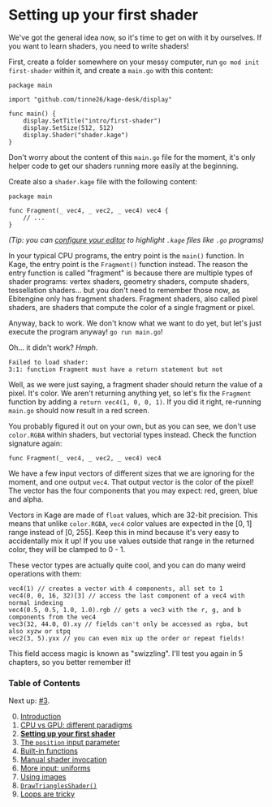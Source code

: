 # Setting up your first shader

We've got the general idea now, so it's time to get on with it by ourselves. If you want to learn shaders, you need to write shaders!

First, create a folder somewhere on your messy computer, run `go mod init first-shader` within it, and create a `main.go` with this content:
```Golang
package main

import "github.com/tinne26/kage-desk/display"

func main() {
	display.SetTitle("intro/first-shader")
	display.SetSize(512, 512)
	display.Shader("shader.kage")
}
```

Don't worry about the content of this `main.go` file for the moment, it's only helper code to get our shaders running more easily at the beginning.

Create also a `shader.kage` file with the following content:
```Golang
package main

func Fragment(_ vec4, _ vec2, _ vec4) vec4 {
	// ...
}
```
*(Tip: you can [configure your editor](https://github.com/tinne26/kage-desk/blob/main/tutorials/config_editor.md) to highlight `.kage` files like `.go` programs)*

In your typical CPU programs, the entry point is the `main()` function. In Kage, the entry point is the `Fragment()` function instead. The reason the entry function is called "fragment" is because there are multiple types of shader programs: vertex shaders, geometry shaders, compute shaders, tessellation shaders... but you don't need to remember those now, as Ebitengine only has fragment shaders. Fragment shaders, also called pixel shaders, are shaders that compute the color of a single fragment or pixel.

Anyway, back to work. We don't know what we want to do yet, but let's just execute the program anyway! `go run main.go`!

Oh... it didn't work? *Hmph*.
```
Failed to load shader:
3:1: function Fragment must have a return statement but not
```

Well, as we were just saying, a fragment shader should return the value of a pixel. It's color. We aren't returning anything yet, so let's fix the `Fragment` function by adding a `return vec4(1, 0, 0, 1)`. If you did it right, re-running `main.go` should now result in a red screen.

You probably figured it out on your own, but as you can see, we don't use `color.RGBA` within shaders, but vectorial types instead. Check the function signature again:
```Golang
func Fragment(_ vec4, _ vec2, _ vec4) vec4
```

We have a few input vectors of different sizes that we are ignoring for the moment, and one output `vec4`. That output vector is the color of the pixel! The vector has the four components that you may expect: red, green, blue and alpha.

Vectors in Kage are made of `float` values, which are 32-bit precision. This means that unlike `color.RGBA`, `vec4` color values are expected in the [0, 1] range instead of [0, 255]. Keep this in mind because it's very easy to accidentally mix it up! If you use values outside that range in the returned color, they will be clamped to 0 - 1.

These vector types are actually quite cool, and you can do many weird operations with them:
```Golang
vec4(1) // creates a vector with 4 components, all set to 1
vec4(0, 0, 16, 32)[3] // access the last component of a vec4 with normal indexing
vec4(0.5, 0.5, 1.0, 1.0).rgb // gets a vec3 with the r, g, and b components from the vec4
vec3(32, 44.0, 0).xy // fields can't only be accessed as rgba, but also xyzw or stpq
vec2(3, 5).yxx // you can even mix up the order or repeat fields!
```
This field access magic is known as "swizzling". I'll test you again in 5 chapters, so you better remember it!


### Table of Contents
Next up: [#3](https://github.com/tinne26/kage-desk/blob/main/tutorials/intro/03_position_input.md).

0. [Introduction](https://github.com/tinne26/kage-desk/blob/main/tutorials/intro/00_introduction.md)
1. [CPU vs GPU: different paradigms](https://github.com/tinne26/kage-desk/blob/main/tutorials/intro/01_cpu_vs_gpu.md)
2. [**Setting up your first shader**](https://github.com/tinne26/kage-desk/blob/main/tutorials/intro/02_shader_setup.md)
3. [The `position` input parameter](https://github.com/tinne26/kage-desk/blob/main/tutorials/intro/03_position_input.md)
4. [Built-in functions](https://github.com/tinne26/kage-desk/blob/main/tutorials/intro/04_built_in_functions.md)
5. [Manual shader invocation](https://github.com/tinne26/kage-desk/blob/main/tutorials/intro/05_invoke_shader.md)
6. [More input: uniforms](https://github.com/tinne26/kage-desk/blob/main/tutorials/intro/06_uniforms.md)
7. [Using images](https://github.com/tinne26/kage-desk/blob/main/tutorials/intro/07_images.md)
8. [`DrawTrianglesShader()`](https://github.com/tinne26/kage-desk/blob/main/tutorials/intro/08_triangles.md)
9. [Loops are tricky](https://github.com/tinne26/kage-desk/blob/main/tutorials/intro/09_loops.md)
